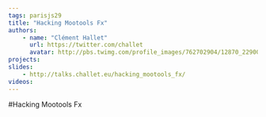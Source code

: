 ```yaml
---
tags: parisjs29
title: "Hacking Mootools Fx"
authors:
    - name: "Clément Hallet"
      url: https://twitter.com/challet
      avatar: http://pbs.twimg.com/profile_images/762702904/12870_229006808135_636953135_4441217_1387053_n_bigger.jpg
projects:
slides:
    - http://talks.challet.eu/hacking_mootools_fx/
videos:
---
```

#Hacking Mootools Fx
